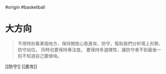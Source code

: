 #origin #basketball

# 大方向
> 不用特別看某個地方，保持開放心態進攻、防守，幫助我們分析場上形勢、防守站位。
> 同時也要保持專注度。
> 要保持多選擇性，讓防守者不到最後一刻不知道自己要做啥。

[[防守]]
[[進攻]]